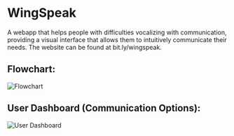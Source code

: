 # WingSpeak
A webapp that helps people with difficulties vocalizing with communication, providing a visual interface that allows them to intuitively communicate their needs.  The website can be found at bit.ly/wingspeak.

## Flowchart:
![Flowchart](https://user-images.githubusercontent.com/102745665/210868387-0b1ef585-95ee-41af-822f-ea102545c6fa.png)

## User Dashboard (Communication Options):
![User Dashboard](https://user-images.githubusercontent.com/102745665/210693978-5bd220cb-a5b5-41cd-99f9-46bb919572bd.png)
